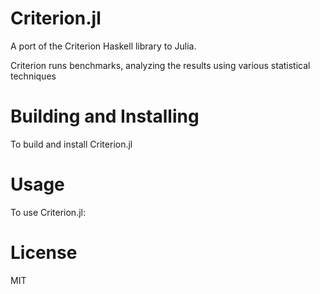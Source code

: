 Criterion.jl
============

A port of the Criterion Haskell library to Julia.

Criterion runs benchmarks, analyzing the results using various statistical techniques


# Building and Installing

To build and install Criterion.jl


# Usage

To use Criterion.jl:


# License

MIT
